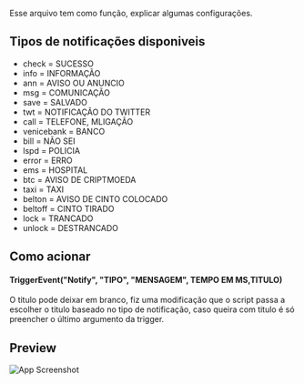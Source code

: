 
Esse arquivo tem como função, explicar algumas configurações.
## Tipos de notificações disponiveis

- check = SUCESSO
- info = INFORMAÇÃO
- ann = AVISO OU ANUNCIO
- msg = COMUNICAÇÃO
- save = SALVADO
- twt = NOTIFICAÇÃO DO TWITTER
- call = TELEFONE, MLIGAÇÃO
- venicebank = BANCO
- bill = NÃO SEI
- lspd = POLICIA
- error = ERRO
- ems = HOSPITAL
- btc = AVISO DE CRIPTMOEDA
- taxi = TAXI
- belton = AVISO DE CINTO COLOCADO
- beltoff = CINTO TIRADO
- lock = TRANCADO 
- unlock = DESTRANCADO

## Como acionar
   
   #### TriggerEvent("Notify", "TIPO", "MENSAGEM", TEMPO EM MS,TITULO)

   O titulo pode deixar em branco, fiz uma modificação que o script passa a escolher o titulo baseado no tipo de notificação, caso queira com titulo é só preencher o último argumento da trigger.

   


## Preview

![App Screenshot](https://media.discordapp.net/attachments/912764568676237322/1009296573718593646/unknown.png?width=1440&height=585)

